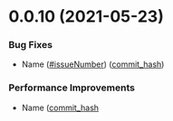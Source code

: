 # 0.0.10 (2021-05-23)


### Bug Fixes

* Name ([#issueNumber](link.to.issue)) ([commit_hash](link.to.commit))


### Performance Improvements

* Name ([commit_hash](link.to.commit)
